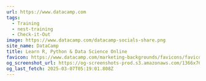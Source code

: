 ```yaml
---
url: https://www.datacamp.com
tags:
  - Training
  - nest-training
  - Check-it-Out
image: https://www.datacamp.com/datacamp-socials-share.png
site_name: DataCamp
title: Learn R, Python & Data Science Online
favicon: https://www.datacamp.com/marketing-backgrounds/favicons/favicon-196x196.png
og_screenshot_url: https://og-screenshots-prod.s3.amazonaws.com/1366x768/80/false/f68d57cb3c76caf067af1da510aee2b322de7cb77ac874fc4b0170035504d5ca.jpeg
og_last_fetch: 2025-03-07T05:19:01.808Z
---
```


